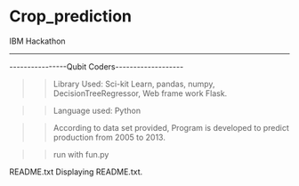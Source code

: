 # Crop_prediction
IBM Hackathon




-----------------------------------------------
----------------Qubit Coders-------------------

>>Library Used: Sci-kit Learn, pandas, numpy, DecisionTreeRegressor, Web frame work Flask.

>>Language used: Python

>>According to data set provided, Program is developed to predict production from 2005 to 2013.

>> run with fun.py 


README.txt
Displaying README.txt.
